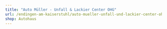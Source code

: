 ```yaml
---
title: "Auto Müller - Unfall & Lackier Center OHG"
url: /endingen-am-kaiserstuhl/auto-mueller-unfall-und-lackier-center-ohg/
shop: Autohaus
---
```

